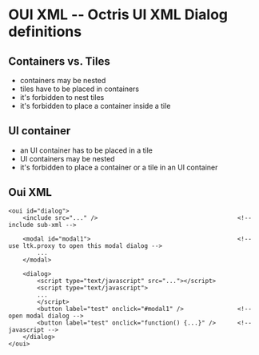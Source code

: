 OUI XML -- Octris UI XML Dialog definitions
===========================================

Containers vs. Tiles
--------------------

*   containers may be nested
*   tiles have to be placed in containers
*   it's forbidden to nest tiles
*   it's forbidden to place a container inside a tile

UI container
------------

*   an UI container has to be placed in a tile
*   UI containers may be nested
*   it's forbidden to place a container or a tile in an UI container

Oui XML
-------

    <oui id="dialog">
        <include src="..." />                                       <!-- include sub-xml -->

        <modal id="modal1">                                         <!-- use ltk.proxy to open this modal dialog -->
            ...
        </modal>

        <dialog>
            <script type="text/javascript" src="..."></script>
            <script type="text/javascript">
            ...
            </script>
            <button label="test" onclick="#modal1" />               <!-- open modal dialog -->
            <button label="test" onclick="function() {...}" />      <!-- javascript -->
        </dialog>
    </oui>
